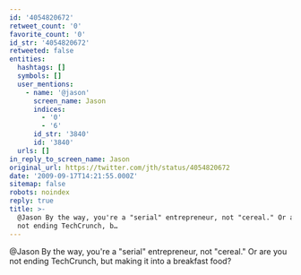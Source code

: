 ```yaml
---
id: '4054820672'
retweet_count: '0'
favorite_count: '0'
id_str: '4054820672'
retweeted: false
entities:
  hashtags: []
  symbols: []
  user_mentions:
    - name: '@jason'
      screen_name: Jason
      indices:
        - '0'
        - '6'
      id_str: '3840'
      id: '3840'
  urls: []
in_reply_to_screen_name: Jason
original_url: https://twitter.com/jth/status/4054820672
date: '2009-09-17T14:21:55.000Z'
sitemap: false
robots: noindex
reply: true
title: >-
  @Jason By the way, you're a "serial" entrepreneur, not "cereal." Or are you
  not ending TechCrunch, b…
---
```


@Jason By the way, you're a "serial" entrepreneur, not "cereal." Or are you not ending TechCrunch, but making it into a breakfast food?